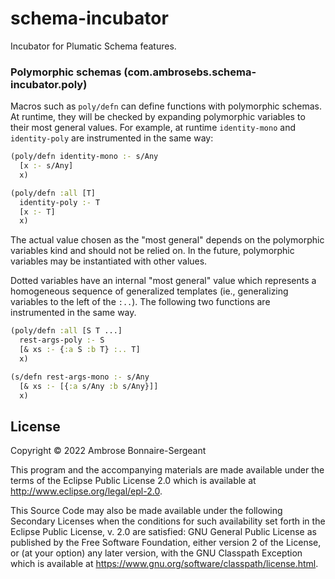 # schema-incubator

Incubator for Plumatic Schema features.

### Polymorphic schemas (com.ambrosebs.schema-incubator.poly)

Macros such as `poly/defn` can define functions with polymorphic schemas. At runtime, they will be checked
by expanding polymorphic variables to their most general values. For example, at runtime `identity-mono`
and `identity-poly` are instrumented in the same way:

```clojure
(poly/defn identity-mono :- s/Any
  [x :- s/Any]
  x)

(poly/defn :all [T]
  identity-poly :- T
  [x :- T]
  x)
```

The actual value chosen as the "most general" depends on the polymorphic variables kind and should not be
relied on. In the future, polymorphic variables may be instantiated with other values.

Dotted variables have an internal "most general" value which represents a homogeneous sequence of
generalized templates (ie., generalizing variables to the left of the `:..`).
The following two functions are instrumented in the same way.

```clojure
(poly/defn :all [S T ...]
  rest-args-poly :- S
  [& xs :- {:a S :b T} :.. T]
  x)

(s/defn rest-args-mono :- s/Any
  [& xs :- [{:a s/Any :b s/Any}]]
  x)
```

## License

Copyright © 2022 Ambrose Bonnaire-Sergeant

This program and the accompanying materials are made available under the
terms of the Eclipse Public License 2.0 which is available at
http://www.eclipse.org/legal/epl-2.0.

This Source Code may also be made available under the following Secondary
Licenses when the conditions for such availability set forth in the Eclipse
Public License, v. 2.0 are satisfied: GNU General Public License as published by
the Free Software Foundation, either version 2 of the License, or (at your
option) any later version, with the GNU Classpath Exception which is available
at https://www.gnu.org/software/classpath/license.html.

